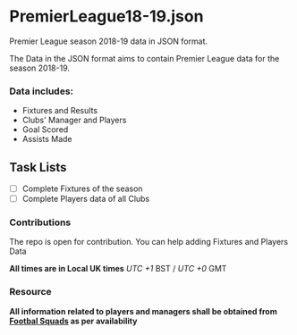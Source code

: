 # PremierLeague18-19.json
Premier League season 2018-19 data in JSON format.

The Data in the JSON format aims to contain Premier League data for the season 2018-19.

### Data includes:

- Fixtures and Results
- Clubs' Manager and Players
- Goal Scored
- Assists Made

## Task Lists

- [ ] Complete Fixtures of the season
- [ ] Complete Players data of all Clubs

### Contributions
The repo is open for contribution. You can help adding Fixtures and Players Data

**All times are in Local UK times** _UTC +1_ BST / _UTC +0_ GMT 

### Resource

**All information related to players and managers shall be obtained from [Footbal Squads](http://www.footballsquads.co.uk/) as per availability**

